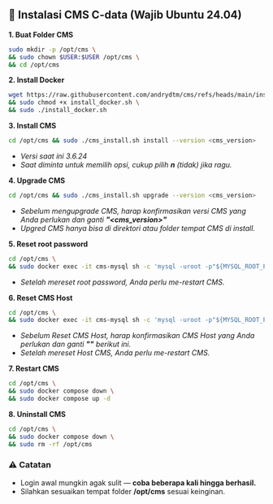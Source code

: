 ## 🚀 Instalasi CMS C-data (Wajib Ubuntu 24.04)

**1. Buat Folder CMS**
```bash
sudo mkdir -p /opt/cms \
&& sudo chown $USER:$USER /opt/cms \
&& cd /opt/cms

```
**2. Install Docker**
```bash
wget https://raw.githubusercontent.com/andrydtm/cms/refs/heads/main/install_docker.sh \
&& sudo chmod +x install_docker.sh \
&& sudo ./install_docker.sh

```
**3. Install CMS**
```bash
cd /opt/cms && sudo ./cms_install.sh install --version <cms_version>
```
- _Versi saat ini 3.6.24_
- _Saat diminta untuk memilih opsi, cukup pilih **n** (tidak) jika ragu._

**4. Upgrade CMS**
```bash
cd /opt/cms && sudo ./cms_install.sh upgrade --version <cms_version>
```
- _Sebelum mengupgrade CMS, harap konfirmasikan versi CMS yang Anda perlukan dan ganti **"<cms_version>"**_
- _Upgred CMS hanya bisa di direktori atau folder tempat CMS di install._
  
**5. Reset root password**
```bash
cd /opt/cms \
&& sudo docker exec -it cms-mysql sh -c 'mysql -uroot -p"${MYSQL_ROOT_PASSWORD}" ccssx_boot -e "source /reset_pwd/reset_pwd.sql"'
```
- _Setelah mereset root password, Anda perlu me-restart CMS._

**6. Reset CMS Host**
```bash
cd /opt/cms \
&& sudo docker exec -it cms-mysql sh -c 'mysql -uroot -p"${MYSQL_ROOT_PASSWORD}" ccssx_boot -e "update sys_tenant set ip = \"<host>\" "'
```
- _Sebelum Reset CMS Host, harap konfirmasikan CMS Host yang Anda perlukan dan ganti **"<host>"** berikut ini._
- _Setelah mereset Host CMS, Anda perlu me-restart CMS._

**7. Restart CMS**
```bash
cd /opt/cms \
&& sudo docker compose down \
&& sudo docker compose up -d

```
**8. Uninstall CMS**
```bash
cd /opt/cms \
&& sudo docker compose down \
&& sudo rm -rf /opt/cms

```

### ⚠️ Catatan
- Login awal mungkin agak sulit — **coba beberapa kali hingga berhasil.**
- Silahkan sesuaikan tempat folder **/opt/cms** sesuai keinginan.
